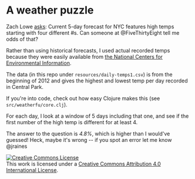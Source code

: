 # A weather puzzle

Zach Lowe [asks](https://twitter.com/ZachLowe_NBA/status/809482337545232384): Current 5-day forecast for NYC features high temps starting with four different #s. Can someone at @FiveThirtyEight tell me odds of that?

Rather than using historical forecasts, I used actual recorded temps because
they were easily available from [the National Centers for Environmental
Information](https://www.ncdc.noaa.gov/).

The data (in this repo under `resources/daily-temps1.csv`) is from the beginning
of 2012 and gives the highest and lowest temp per day recorded in Central Park.

If you're into code, check out how easy Clojure makes this (see `src/weatherfu/core.clj`).

For each day, I look at a window of 5 days including that one, and see if the
first number of the high temp is different for at least 4.

The answer to the question is _4.8%_, which is higher than I would've guessed!
Heck, maybe it's wrong -- if you spot an error let me know @jraines

<a rel="license" href="http://creativecommons.org/licenses/by/4.0/"><img alt="Creative Commons License" style="border-width:0" src="https://i.creativecommons.org/l/by/4.0/88x31.png" /></a><br />This work is licensed under a <a rel="license" href="http://creativecommons.org/licenses/by/4.0/">Creative Commons Attribution 4.0 International License</a>.
